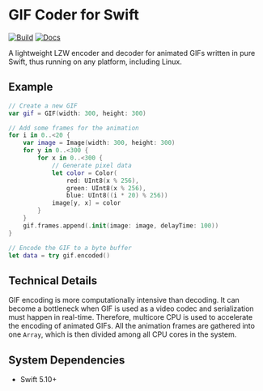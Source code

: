 # GIF Coder for Swift

[![Build](https://github.com/fwcd/swift-gif/actions/workflows/build.yml/badge.svg)](https://github.com/fwcd/swift-gif/actions/workflows/build.yml)
[![Docs](https://github.com/fwcd/swift-gif/actions/workflows/docs.yml/badge.svg)](https://fwcd.github.io/swift-gif/documentation/gif)

A lightweight LZW encoder and decoder for animated GIFs written in pure Swift, thus running on any platform, including Linux.

## Example

```swift
// Create a new GIF
var gif = GIF(width: 300, height: 300)

// Add some frames for the animation
for i in 0..<20 {
    var image = Image(width: 300, height: 300)
    for y in 0..<300 {
        for x in 0..<300 {
            // Generate pixel data
            let color = Color(
                red: UInt8(x % 256),
                green: UInt8(x % 256),
                blue: UInt8((i * 20) % 256))
            image[y, x] = color
        }
    }
    gif.frames.append(.init(image: image, delayTime: 100))
}

// Encode the GIF to a byte buffer
let data = try gif.encoded()
```

## Technical Details

GIF encoding is more computationally intensive than decoding. It can become a bottleneck when GIF is used as a video codec and serialization must happen in real-time. Therefore, multicore CPU is used to accelerate the encoding of animated GIFs. All the animation frames are gathered into one `Array`, which is then divided among all CPU cores in the system.

## System Dependencies

* Swift 5.10+
